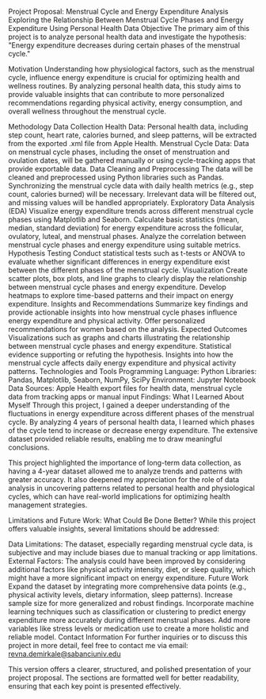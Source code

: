 Project Proposal: Menstrual Cycle and Energy Expenditure Analysis
Exploring the Relationship Between Menstrual Cycle Phases and Energy Expenditure Using Personal Health Data
Objective
The primary aim of this project is to analyze personal health data and investigate the hypothesis: "Energy expenditure decreases during certain phases of the menstrual cycle."

Motivation
Understanding how physiological factors, such as the menstrual cycle, influence energy expenditure is crucial for optimizing health and wellness routines. By analyzing personal health data, this study aims to provide valuable insights that can contribute to more personalized recommendations regarding physical activity, energy consumption, and overall wellness throughout the menstrual cycle.

Methodology
Data Collection
Health Data: Personal health data, including step count, heart rate, calories burned, and sleep patterns, will be extracted from the exported .xml file from Apple Health.
Menstrual Cycle Data: Data on menstrual cycle phases, including the onset of menstruation and ovulation dates, will be gathered manually or using cycle-tracking apps that provide exportable data.
Data Cleaning and Preprocessing
The data will be cleaned and preprocessed using Python libraries such as Pandas.
Synchronizing the menstrual cycle data with daily health metrics (e.g., step count, calories burned) will be necessary.
Irrelevant data will be filtered out, and missing values will be handled appropriately.
Exploratory Data Analysis (EDA)
Visualize energy expenditure trends across different menstrual cycle phases using Matplotlib and Seaborn.
Calculate basic statistics (mean, median, standard deviation) for energy expenditure across the follicular, ovulatory, luteal, and menstrual phases.
Analyze the correlation between menstrual cycle phases and energy expenditure using suitable metrics.
Hypothesis Testing
Conduct statistical tests such as t-tests or ANOVA to evaluate whether significant differences in energy expenditure exist between the different phases of the menstrual cycle.
Visualization
Create scatter plots, box plots, and line graphs to clearly display the relationship between menstrual cycle phases and energy expenditure.
Develop heatmaps to explore time-based patterns and their impact on energy expenditure.
Insights and Recommendations
Summarize key findings and provide actionable insights into how menstrual cycle phases influence energy expenditure and physical activity.
Offer personalized recommendations for women based on the analysis.
Expected Outcomes
Visualizations such as graphs and charts illustrating the relationship between menstrual cycle phases and energy expenditure.
Statistical evidence supporting or refuting the hypothesis.
Insights into how the menstrual cycle affects daily energy expenditure and physical activity patterns.
Technologies and Tools
Programming Language: Python
Libraries: Pandas, Matplotlib, Seaborn, NumPy, SciPy
Environment: Jupyter Notebook
Data Sources: Apple Health export files for health data, menstrual cycle data from tracking apps or manual input
Findings: What I Learned About Myself
Through this project, I gained a deeper understanding of the fluctuations in energy expenditure across different phases of the menstrual cycle. By analyzing 4 years of personal health data, I learned which phases of the cycle tend to increase or decrease energy expenditure. The extensive dataset provided reliable results, enabling me to draw meaningful conclusions.

This project highlighted the importance of long-term data collection, as having a 4-year dataset allowed me to analyze trends and patterns with greater accuracy. It also deepened my appreciation for the role of data analysis in uncovering patterns related to personal health and physiological cycles, which can have real-world implications for optimizing health management strategies.

Limitations and Future Work: What Could Be Done Better?
While this project offers valuable insights, several limitations should be addressed:

Data Limitations: The dataset, especially regarding menstrual cycle data, is subjective and may include biases due to manual tracking or app limitations.
External Factors: The analysis could have been improved by considering additional factors like physical activity intensity, diet, or sleep quality, which might have a more significant impact on energy expenditure.
Future Work
Expand the dataset by integrating more comprehensive data points (e.g., physical activity levels, dietary information, sleep patterns).
Increase sample size for more generalized and robust findings.
Incorporate machine learning techniques such as classification or clustering to predict energy expenditure more accurately during different menstrual phases.
Add more variables like stress levels or medication use to create a more holistic and reliable model.
Contact Information
For further inquiries or to discuss this project in more detail, feel free to contact me via email:
revna.demirkale@sabanciuniv.edu

This version offers a clearer, structured, and polished presentation of your project proposal. The sections are formatted well for better readability, ensuring that each key point is presented effectively.
